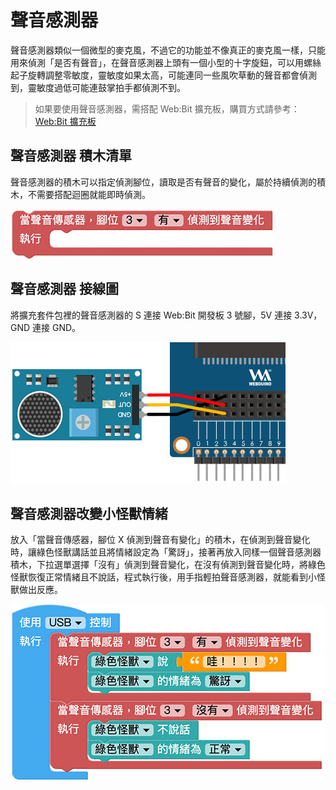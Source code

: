 # 聲音感測器

聲音感測器類似一個微型的麥克風，不過它的功能並不像真正的麥克風一樣，只能用來偵測「是否有聲音」，在聲音感測器上頭有一個小型的十字旋鈕，可以用螺絲起子旋轉調整零敏度，靈敏度如果太高，可能連同一些風吹草動的聲音都會偵測到，靈敏度過低可能連鼓掌拍手都偵測不到。

> 如果要使用聲音感測器，需搭配 Web:Bit 擴充板，購買方式請參考：[Web:Bit 擴充板](https://store.webduino.io/products/webbit-extension-board?utm_source=webbit&utm_medium=article#_blank)

## 聲音感測器 積木清單

聲音感測器的積木可以指定偵測腳位，讀取是否有聲音的變化，屬於持續偵測的積木，不需要搭配迴圈就能即時偵測。

![聲音感測器](../../../../media/zh-cn/education/extension-full-package/sound-01.jpg)

## 聲音感測器 接線圖

將擴充套件包裡的聲音感測器的 S 連接 Web:Bit 開發板 3 號腳，5V 連接 3.3V，GND 連接 GND。

![聲音感測器](../../../../media/zh-cn/education/extension-full-package/sound-02.jpg)

## 聲音感測器改變小怪獸情緒

放入「當聲音傳感器，腳位 X 偵測到聲音有變化」的積木，在偵測到聲音變化時，讓綠色怪獸講話並且將情緒設定為「驚訝」，接著再放入同樣一個聲音感測器積木，下拉選單選擇「沒有」偵測到聲音變化，在沒有偵測到聲音變化時，將綠色怪獸恢復正常情緒且不說話，程式執行後，用手指輕拍聲音感測器，就能看到小怪獸做出反應。

![聲音感測器](../../../../media/zh-cn/education/extension-full-package/sound-03.jpg)


